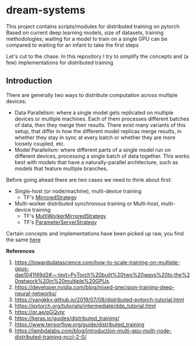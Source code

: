 # dream-systems
This project contains scripts/modules for distributed training on pytorch<br>
Based on current deep learning models, size of datasets, training methodologies; waiting for a model to train on a single GPU can be compared to waiting for an infant to take the first steps

Let's cut to the chase.<here>
In this repository I try to simplify the concepts and (a few) implementations for distributed training

## Introduction

There are generally two ways to distribute computation across multiple devices:

- Data Parallelism: where a single model gets replicated on multiple devices or multiple machines. Each of them processes different batches of data, then they merge their results. There exist many variants of this setup, that differ in how the different model replicas merge results, in whether they stay in sync at every batch or whether they are more loosely coupled, etc.
- Model Parallelism: where different parts of a single model run on different devices, processing a single batch of data together. This works best with models that have a naturally-parallel architecture, such as models that feature multiple branches.

Before going ahead there are two cases we need to think about first:

- Single-host (or node/machine), multi-device training
    - TF's [MirroredStrategy](https://www.tensorflow.org/guide/distributed_training#mirroredstrategy)
- Multi-worker distributed synchronous training or Multi-host, multi-device training 
    - TF's [MultiWorkerMirroredStrategy](https://www.tensorflow.org/guide/distributed_training#multiworkermirroredstrategy)
    - TF's [ParameterServerStrategy](https://www.tensorflow.org/guide/distributed_training#parameterserverstrategy)


Certain concepts and implementations have been picked up raw, you find the same [here](https://github.com/Hemantr05/dream-system#References) 

**References**

1. https://towardsdatascience.com/how-to-scale-training-on-multiple-gpus-dae1041f49d2#:~:text=PyTorch%20built%20two%20ways%20to,the%20network%20in%20multiple%20GPUs.
2. https://developer.nvidia.com/blog/mixed-precision-training-deep-neural-networks/
3. https://yangkky.github.io/2019/07/08/distributed-pytorch-tutorial.html
4. https://pytorch.org/tutorials/intermediate/ddp_tutorial.html
5. https://qr.ae/pGQvpr
6. https://keras.io/guides/distributed_training/
7. https://www.tensorflow.org/guide/distributed_training
8. https://lambdalabs.com/blog/introduction-multi-gpu-multi-node-distributed-training-nccl-2-0/
